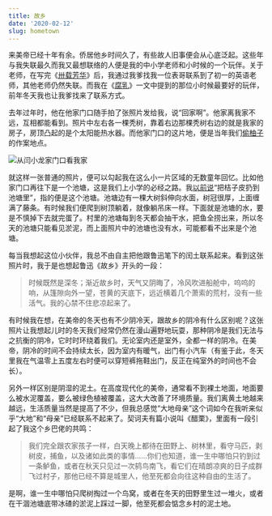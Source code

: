 ```yaml
---
title: 故乡
date: '2020-02-12'
slug: hometown
---
```


来美帝已经十年有余。侨居他乡时间久了，有些故人旧事便会从心底泛起。这些年与我失联最久而我又最想联络的人便是我的中小学老师和小时候的一个玩伴。关于老师，在写完《[卅载芳华](/cn/2018/10/middle-school-teachers/)》后，我通过我爹找我一位表哥联系到了初一的英语老师，其他老师仍然失联。而我在《[腐乳](/cn/2018/11/fermented-tofu/)》一文中提到的那位小时候最要好的玩伴，前年冬天我也让我爹找来了联系方式。

去年过年时，他在他家门口随手拍了张照片发给我，说“回家啊”。他家离我家不远，互相都能看到。照片中左右各一棵秃树，靠着右边那棵秃树右边的就是我家的房子，房顶凸起的是个太阳能热水器。而他家门口的这片地，便是当年我们[偷柚子](/cn/2018/12/craving/#偷柚子)的作案地点。

![从闫小龙家门口看我家](https://user-images.githubusercontent.com/163582/74372995-3b688380-4da1-11ea-9418-cbac7f7ee4a2.jpg)

就这样一张普通的照片，便可以勾起我在这么小一片区域的无数童年回忆。比如他家门口再往下是一个池塘，这是我们上小学的必经之路。我[以前说](/cn/2018/12/craving/#青桔子)“把桔子皮扔到池塘里”，指的便是这个池塘。池塘边有一棵大树斜伸向水面，树冠很厚，上面缠满了藤条。有时候我们便爬到树顶躺着，就像躺吊床一样。下面就是池塘的水，要是不慎掉下去就完蛋了。村里的池塘每到冬天都会抽干水，把鱼全捞出来，所以冬天的池塘只能看见淤泥，而上面照片中的池塘也没有水，可能都看不出来是个池塘。

每当我想起这位小伙伴，我总不由自主把他跟鲁迅笔下的闰土联系起来。看到这张照片时，我于是也想起鲁迅《故乡》开头的一段：

> 时候既然是深冬；渐近故乡时，天气又阴晦了，冷风吹进船舱中，呜呜的响，从篷隙向外一望，苍黄的天底下，远近横着几个萧索的荒村，没有一些活气。我的心禁不住悲凉起来了。

有时候我在想，在美帝的冬天也有不少阴冷天，跟故乡的阴冷有什么区别呢？这张照片让我想起儿时的冬天我们经常仍然在漫山遍野地玩耍，那种阴冷是我们无法与之抗衡的阴冷，它时时环绕着我们。无论室内还是室外，全都一样的阴冷。在美帝，阴冷的时间不会持续太长，因为室内有暖气，出门有小汽车（有鉴于此，冬天里我在气温零上五度左右时便可以穿短裤拖鞋出门，反正在纯室外的时间也不会长）。

另外一样区别是阴湿的泥土。在高度现代化的美帝，通常看不到裸土地面，地面要么被水泥覆盖，要么被绿色植被覆盖，这大大改善了环境质量。我们离黄土地越来越远，生活质量当然是提高了不少，但我总感觉“大地母亲”这个词如今在我听来似乎“大地”和“母亲”已经联系不起来了。契诃夫有篇小说叫《醋栗》，里面有一段引起了我这个乡巴佬的共鸣：

> 我们完全跟农家孩子一样，白天晚上都待在田野上、树林里，看守马匹，剥树皮，捕鱼，以及诸如此类的事情……你们也知道，谁一生中哪怕只钓到过一条鲈鱼，或者在秋天只见过一次鸫鸟南飞，看它们在晴朗凉爽的日子成群飞过村子，那他已经不算是城里人，他至死都会向往这种自由的生活了。

是啊，谁一生中哪怕只爬树掏过一个鸟窝，或者在冬天的田野里生过一堆火，或者在干涸池塘底带冰碴的淤泥上踩过一脚，他至死都会惦念乡村的泥土地。
